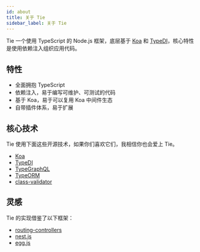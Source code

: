 ```yaml
---
id: about
title: 关于 Tie
sidebar_label: 关于 Tie
---
```


Tie 一个使用 TypeScript 的 Node.js 框架，底层基于 [Koa](https://github.com/koajs/koa) 和 [TypeDI](https://github.com/typestack/typedi)，核心特性是使用依赖注入组织应用代码。

## 特性

- 全面拥抱 TypeScript
- 依赖注入，易于编写可维护、可测试的代码
- 基于 Koa，易于可以复用 Koa 中间件生态
- 自带插件体系，易于扩展

## 核心技术

Tie 使用下面这些开源技术，如果你们喜欢它们，我相信你也会爱上 Tie。

- [Koa](https://github.com/koajs/koa)
- [TypeDI](https://github.com/typestack/typedi)
- [TypeGraphQL](https://github.com/MichalLytek/type-graphql)
- [TypeORM](https://github.com/typeorm/typeorm)
- [class-validator](https://github.com/typestack/class-validator)

## 灵感

Tie 的实现借鉴了以下框架：

- [routing-controllers](https://github.com/typestack/routing-controllers)
- [nest.js](https://github.com/nestjs/nest)
- [egg.js](https://github.com/eggjs/egg)
